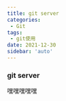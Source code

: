 ```yaml
---
title: git server
categories: 
 - Git
tags:
 - git使用
date: 2021-12-30
sidebar: 'auto'
---
```



### git server

 嘿嘿嘿嘿嘿